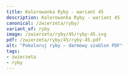 ```yaml
---
title: Kolorowanka Ryby - wariant 45
description: Kolorowanka Ryby - wariant 45
canonical: /zwierzeta/ryby/
variant_of: ryby
image: /zwierzeta/ryby/45/ryby-45.svg
pdf: /zwierzeta/ryby/45/ryby-45.pdf
alt: "Pokoloruj ryby – darmowy szablon PDF"
tags:
- zwierzeta
- ryby
---
```

